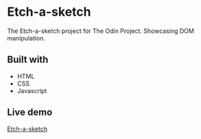 # Etch-a-sketch

The Etch-a-sketch project for The Odin Project. Showcasing DOM manipulation.

## Built with

- HTML
- CSS
- Javascript

## Live demo

[Etch-a-sketch](https://eggweird.github.io/Etch-a-sketch/)
